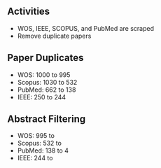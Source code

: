 ## Activities
- WOS, IEEE, SCOPUS, and PubMed are scraped
- Remove duplicate papers

## Paper Duplicates
- WOS: 1000 to 995
- Scopus: 1030 to 532
- PubMed: 662 to 138
- IEEE: 250 to 244

## Abstract Filtering
- WOS: 995 to 
- Scopus: 532 to 
- PubMed: 138 to 4
- IEEE: 244 to 